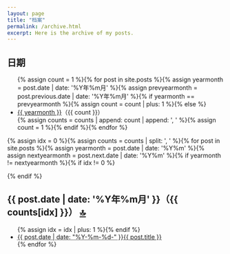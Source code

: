 ```yaml
---
layout: page
title: "档案"
permalink: /archive.html
excerpt: Here is the archive of my posts.
---
```

<div id="archive">
  <h2>日期</h2>
  <ul>{% assign count = 1 %}{% for post in site.posts %}{% assign yearmonth = post.date | date: '%Y年%m月' %}{% assign prevyearmonth = post.previous.date | date: '%Y年%m月' %}{% if yearmonth == prevyearmonth %}{% assign count = count | plus: 1 %}{% else %}
    <li><a href="#{{ yearmonth }}">{{ yearmonth }}</a>（{{ count }}）</li>{% assign counts = counts | append: count | append: ', ' %}{% assign count = 1 %}{% endif %}{% endfor %}
  </ul>
</div>

{% assign idx = 0 %}{% assign counts = counts | split: ', ' %}{% for post in site.posts %}{% assign yearmonth = post.date | date: '%Y%m' %}{% assign nextyearmonth = post.next.date | date: '%Y%m' %}{% if yearmonth != nextyearmonth %}{% if idx != 0 %}
  </ul>
</div>
{% endif %}
<div class="contents">
  <h2 id="{{ post.date | date: '%Y年%m月' }}">
    {{ post.date | date: '%Y年%m月' }}（{{ counts[idx] }}）
    <a href="#archive" class="right">🔝</a>
  </h2>
  <ul>{% assign idx = idx | plus: 1 %}{% endif %}
    <li><abbr title="{{ post.date | date_to_xmlschema }}">{{ post.date | date: "%Y-%m-%d-" }}</abbr><a href="{{ post.url | relative_url }}">{{ post.title }}</a></li>{% endfor %}
  </ul>
</div>
